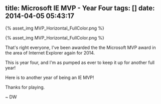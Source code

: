 title: Microsoft IE MVP - Year Four
tags: []
date: 2014-04-05 05:43:17
---
{% asset_img MVP_Horizontal_FullColor.png %}
<!-- more -->

{% asset_img MVP_Horizontal_FullColor.png %}

That's right everyone, I've been awarded the the Microsoft MVP award in the area of Internet Explorer again for 2014.

This is year four, and I'm as pumped as ever to keep it up for another full year!

Here is to another year of being an IE MVP!

Thanks for playing.

~ DW